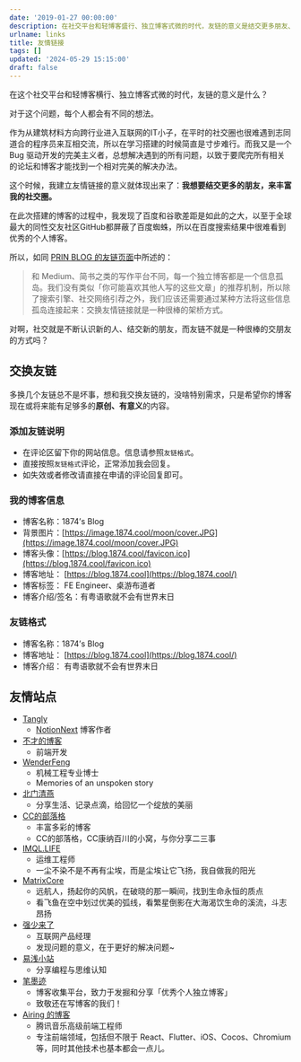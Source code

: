 ```yaml
---
date: '2019-01-27 00:00:00'
description: 在社交平台和轻博客盛行、独立博客式微的时代，友链的意义是结交更多朋友、丰富社交圈。友链连接了信息孤岛，交换友链是交朋友的好方式。此文列举了一些友情站点，并提供了友链格式和添加友链说明。
urlname: links
title: 友情链接
tags: []
updated: '2024-05-29 15:15:00'
draft: false
---
```


在这个社交平台和轻博客横行、独立博客式微的时代，友链的意义是什么？


对于这个问题，每个人都会有不同的想法。


作为从建筑材料方向跨行业进入互联网的IT小子，在平时的社交圈也很难遇到志同道合的程序员来互相交流，所以在学习搭建的时候简直是寸步难行。而我又是一个 Bug 驱动开发的完美主义者，总想解决遇到的所有问题，以致于要爬完所有相关的论坛和博客才能找到一个相对完美的解决办法。


这个时候，我建立友情链接的意义就体现出来了：**我想要结交更多的朋友，来丰富我的社交圈。**


在此次搭建的博客的过程中，我发现了百度和谷歌差距是如此的之大，以至于全球最大的同性交友社区GitHub都屏蔽了百度蜘蛛，所以在百度搜索结果中很难看到优秀的个人博客。


所以，如同 [PRIN BLOG 的友链页面](https://printempw.github.io/friends/)中所述的：


> 和 Medium、简书之类的写作平台不同，每一个独立博客都是一个信息孤岛。我们没有类似「你可能喜欢其他人写的这些文章」的推荐机制，所以除了搜索引擎、社交网络引荐之外，我们应该还需要通过某种方法将这些信息孤岛连接起来：交换友情链接就是一种很棒的架桥方式。


对啊，社交就是不断认识新的人、结交新的朋友，而友链不就是一种很棒的交朋友的方式吗？


## 交换友链


多换几个友链总不是坏事，想和我交换友链的，没啥特别需求，只是希望你的博客现在或将来能有足够多的**原创、有意义**的内容。


### 添加友链说明

- 在评论区留下你的网站信息。信息请参照`友链格式`。
- 直接按照`友链格式`评论，正常添加我会回复。
- 如失效或者修改请直接在申请的评论回复即可。

### 我的博客信息

- 博客名称：1874’s Blog
- 背景图片：[https://image.1874.cool/moon/cover.JPG](https://image.1874.cool/moon/cover.JPG)
- 博客头像：[https://blog.1874.cool/favicon.ico](https://blog.1874.cool/favicon.ico)
- 博客地址： [https://blog.1874.cool](https://blog.1874.cool/)
- 博客标签： FE Engineer、桌游布道者
- 博客介绍/签名：有粤语歌就不会有世界末日

### 友链格式

- 博客名称：1874’s Blog
- 博客地址： [https://blog.1874.cool](https://blog.1874.cool/)
- 博客介绍： 有粤语歌就不会有世界末日

## 友情站点

- [Tangly](https://tangly1024.com/)
	- [NotionNext](https://github.com/tangly1024/NotionNext) 博客作者
- [不才的博客](https://notbucai.com/)
	- 前端开发
- [WenderFeng](https://wenderfeng.top/)
	- 机械工程专业博士
	- Memories of an unspoken story
- [北门清燕](https://www.bmqy.net/)
	- 分享生活、记录点滴，给回忆一个绽放的美丽
- [CC的部落格](https://blog.ccknbc.cc/)
	- 丰富多彩的博客
	- CC的部落格，CC康纳百川的小窝，与你分享二三事
- [IMQL.LIFE](http://imql.life/)
	- 运维工程师
	- 一尘不染不是不再有尘埃，而是尘埃让它飞扬，我自做我的阳光
- [MatrixCore](https://matrixcore.top/)
	- 远航人，扬起你的风帆，在破晓的那一瞬间，找到生命永恒的质点
	- 看飞鱼在空中划过优美的弧线，看繁星倒影在大海渴饮生命的溪流，斗志昂扬
- [强少来了](https://fengxiaoqiang.com/)
	- 互联网产品经理
	- 发现问题的意义，在于更好的解决问题~
- [易浅小站](https://kuangyichen.com/)
	- 分享编程与思维认知
- [笔墨迹](https://blogscn.fun/)
	- 博客收集平台，致力于发掘和分享「优秀个人独立博客」
	- 致敬还在写博客的我们！
- [Airing 的博客](https://blog.ursb.me/)
	- 腾讯音乐高级前端工程师
	- 专注前端领域，包括但不限于 React、Flutter、iOS、Cocos、Chromium 等，同时其他技术也基本都会一点儿。

